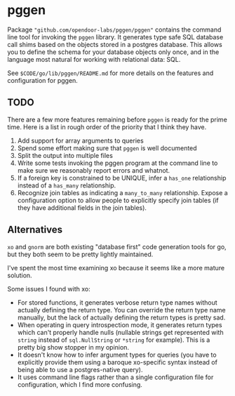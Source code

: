 # pggen

Package `"github.com/opendoor-labs/pggen/pggen"` contains the command line
tool for invoking the `pggen` library. It generates type safe SQL
database call shims based on the objects stored in a postgres database.
This allows you to define the schema for your database objects only once,
and in the language most natural for working with relational data: SQL.

See `$CODE/go/lib/pggen/README.md` for more details on the features
and configuration for pggen.

## TODO

There are a few more features remaining before `pggen` is ready for the
prime time. Here is a list in rough order of the priority that I think
they have.

1. Add support for array arguments to queries
2. Spend some effort making sure that `pggen` is well documented
3. Split the output into multiple files
4. Write some tests invoking the pggen program at the command line
    to make sure we reasonably report errors and whatnot.
5. If a foreign key is constrained to be UNIQUE, infer a `has_one` relationship
   instead of a `has_many` relationship.
6. Recognize join tables as indicating a `many_to_many` relationship. Expose a
   configuration option to allow people to explicitly specify join tables (if
   they have additional fields in the join tables).

## Alternatives

`xo` and `gnorm` are both existing "database first" code generation tools for
go, but they both seem to be pretty lightly maintained.

I've spent the most time examining xo because it seems like a more mature
solution.

Some issues I found with xo:
  - For stored functions, it generates verbose return type names without
    actually defining the return type. You can override the return type
    name manually, but the lack of actually defining the return types
    is pretty sad.
  - When operating in query introspection mode, it generates return types
    which can't properly handle nulls (nullable strings get represented
    with `string` instead of `sql.NullString` or `*string` for example).
    This is a pretty big show stopper in my opinion.
  - It doesn't know how to infer argument types for queries (you have to
    explicitly provide them using a baroque xo-specific syntax instead
    of being able to use a postgres-native query).
  - It uses command line flags rather than a single configuration file
    for configuration, which I find more confusing.


